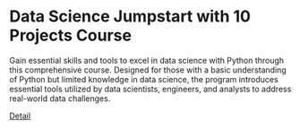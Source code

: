 # Data Science Jumpstart with 10 Projects Course

Gain essential skills and tools to excel in data science with Python through this comprehensive course. Designed for those with a basic understanding of Python but limited knowledge in data science, the program introduces essential tools utilized by data scientists, engineers, and analysts to address real-world data challenges. 

[Detail](https://eduitfree.com/courses/data-science-jumpstart-with-10-projects-course)